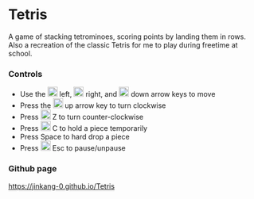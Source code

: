 # Tetris
A game of stacking tetrominoes, scoring points by landing them in rows. <br>
Also a recreation of the classic Tetris for me to play during freetime at school.

### Controls
- Use the <img width="20px" src="https://github.com/q2apro/keyboard-keys-speedflips/blob/master/single-keys-blank/200dpi/cursor-left.png?raw=true"> left, <img width="20px" src="https://github.com/q2apro/keyboard-keys-speedflips/blob/master/single-keys-blank/200dpi/cursor-right.png?raw=true"> right, and <img width="20px" src="https://github.com/q2apro/keyboard-keys-speedflips/blob/master/single-keys-blank/200dpi/cursor-down.png?raw=true"> down arrow keys to move
- Press the <img width="20px" src="https://github.com/q2apro/keyboard-keys-speedflips/blob/master/single-keys-blank/200dpi/cursor-up.png?raw=true"> up arrow key to turn clockwise
- Press <img width="20px" src="https://github.com/q2apro/keyboard-keys-speedflips/blob/master/single-keys-blank/200dpi/z.png?raw=true"> Z to turn counter-clockwise
- Press <img width="20px" src="https://github.com/q2apro/keyboard-keys-speedflips/blob/master/single-keys-blank/200dpi/c.png?raw=true"> C to hold a piece temporarily
- Press Space to hard drop a piece
- Press <img width="20px" src="https://github.com/q2apro/keyboard-keys-speedflips/blob/master/single-keys-blank/200dpi/esc.png?raw=true"> Esc to pause/unpause

### Github page
https://jinkang-0.github.io/Tetris